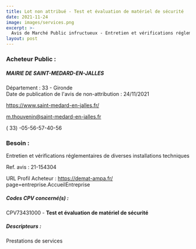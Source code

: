 ```yaml
---
title: Lot non attribué - Test et évaluation de matériel de sécurité
date: 2021-11-24
image: images/services.png
excerpt: >-
  Avis de Marché Public infructueux - Entretien et vérifications réglementaires de diverses installations techniques
layout: post
---
```


### Acheteur Public :
##### MAIRIE DE SAINT-MEDARD-EN-JALLES
Département : 33 - Gironde<br/>
Date de publication de l'avis de non-attribution : 24/11/2021


https://www.saint-medard-en-jalles.fr/

m.thouvenin@saint-medard-en-jalles.fr

( 33) -05-56-57-40-56
### Besoin :

Entretien et vérifications réglementaires de diverses installations techniques

Ref. avis : 21-154304

URL Profil Acheteur : https://demat-ampa.fr/ page=entreprise.AccueilEntreprise

##### Codes CPV concerné(s) :
CPV73431000 - **Test et évaluation de matériel de sécurité** <br/>

##### Descripteurs :
Prestations de services <br/>
